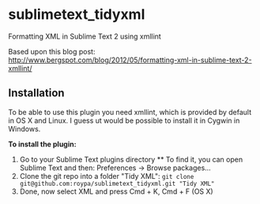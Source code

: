 # sublimetext_tidyxml

Formatting XML in Sublime Text 2 using xmllint

Based upon this blog post: http://www.bergspot.com/blog/2012/05/formatting-xml-in-sublime-text-2-xmllint/

## Installation

To be able to use this plugin you need xmllint, which is provided by default in OS X and Linux.
I guess ut would be possible to install it in Cygwin in Windows.

__To install the plugin:__

1. Go to your Sublime Text plugins directory
** To find it, you can open Sublime Text and then: Preferences -> Browse packages...
1. Clone the git repo into a folder "Tidy XML":
   `git clone git@github.com:roypa/sublimetext_tidyxml.git "Tidy XML"`
1. Done, now select XML and press Cmd + K, Cmd + F (OS X)
